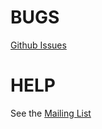 # BUGS

[Github Issues](https://github.com/tpm2-software/tpm2-tools/issues)

# HELP

See the [Mailing List](https://lists.01.org/mailman/listinfo/tpm2)
